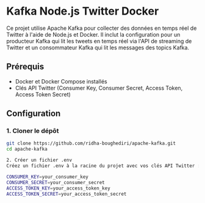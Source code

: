 # Kafka Node.js Twitter Docker

Ce projet utilise Apache Kafka pour collecter des données en temps réel de Twitter à l'aide de Node.js et Docker. Il inclut la configuration pour un producteur Kafka qui lit les tweets en temps réel via l'API de streaming de Twitter et un consommateur Kafka qui lit les messages des topics Kafka.

## Prérequis

- Docker et Docker Compose installés
- Clés API Twitter (Consumer Key, Consumer Secret, Access Token, Access Token Secret)

## Configuration

### 1. Cloner le dépôt

```bash
git clone https://github.com/ridha-boughediri/apache-kafka.git
cd apache-kafka

2. Créer un fichier .env
Créez un fichier .env à la racine du projet avec vos clés API Twitter :

CONSUMER_KEY=your_consumer_key
CONSUMER_SECRET=your_consumer_secret
ACCESS_TOKEN_KEY=your_access_token_key
ACCESS_TOKEN_SECRET=your_access_token_secret


